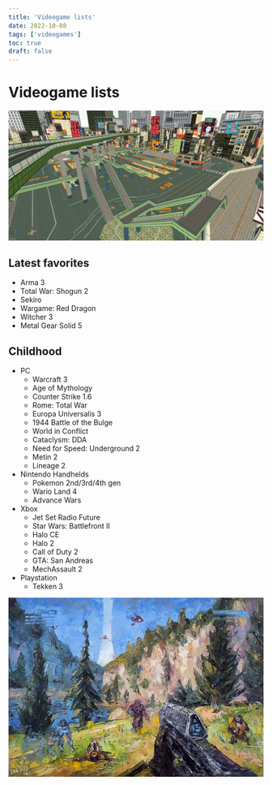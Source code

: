 ```yaml
---
title: 'Videogame lists'
date: 2022-10-08
tags: ['videogames']
toc: true
draft: false
---
```


# Videogame lists

![](/images/jsfr.jpg)

## Latest favorites
- Arma 3
- Total War: Shogun 2
- Sekiro
- Wargame: Red Dragon
- Witcher 3
- Metal Gear Solid 5

## Childhood
- PC
    - Warcraft 3
    - Age of Mythology
    - Counter Strike 1.6
    - Rome: Total War
    - Europa Universalis 3
    - 1944 Battle of the Bulge
    - World in Conflict
    - Cataclysm: DDA
    - Need for Speed: Underground 2
    - Metin 2
    - Lineage 2
- Nintendo Handhelds
    - Pokemon 2nd/3rd/4th gen
    - Wario Land 4
    - Advance Wars
- Xbox
    - Jet Set Radio Future
    - Star Wars: Battlefront II
    - Halo CE
    - Halo 2
    - Call of Duty 2
    - GTA: San Andreas
    - MechAssault 2
- Playstation
    - Tekken 3

![](/images/halo_ce1.jpg)



